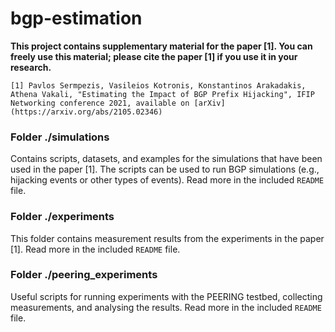 # bgp-estimation
**This project contains supplementary material for the paper [1]. You can freely use this material; please cite the paper [1] if you use it in your research.**

```
[1] Pavlos Sermpezis, Vasileios Kotronis, Konstantinos Arakadakis, Athena Vakali, "Estimating the Impact of BGP Prefix Hijacking", IFIP Networking conference 2021, available on [arXiv](https://arxiv.org/abs/2105.02346)
```



### Folder ./simulations
Contains scripts, datasets, and examples for the simulations that have been used in the paper [1]. The scripts can be used to run BGP simulations (e.g., hijacking events or other types of events). Read more in the included `README` file. 

### Folder ./experiments
This folder contains measurement results from the experiments in the paper [1]. Read more in the included `README` file. 

### Folder ./peering_experiments
Useful scripts for running experiments with the PEERING testbed, collecting measurements, and analysing the results. Read more in the included `README` file. 





